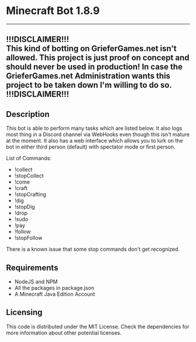 # Minecraft Bot 1.8.9

---
**!!!DISCLAIMER!!!** \
This kind of botting on GrieferGames.net isn't allowed. 
This project is just proof on concept and **should never be used** in production! 
In case the GrieferGames.net Administration wants this project to be taken down I'm willing to do so. \
**!!!DISCLAIMER!!!**
---

## Description
This bot is able to perform many tasks which are listed below. 
It also logs most thing in a Discord channel via WebHooks even though this isn't mature at the moment. 
It also has a web interface which allows you to lurk on the bot in either third person (default) with spectator mode or first person.

List of Commands:

- !collect
- !stopCollect
- !come
- !craft
- !stopCrafting
- !dig
- !stopDig
- !drop
- !sudo
- !pay
- !follow
- !stopFollow

There is a known issue that some stop commands don't get recognized.

## Requirements
- NodeJS and NPM
- All the packages in package.json
- A Minecraft Java Edition Account

## Licensing

This code is distributed under the MIT License. Check the dependencies for more information
about other potential licenses.